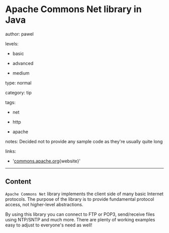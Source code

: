 # Apache Commons Net library in Java
author: pawel

levels:

  - basic

  - advanced

  - medium

type: normal

category: tip

tags:

  - net

  - http

  - apache

notes: Decided not to provide any sample code as they're usually quite long

links:

  - '[commons.apache.org](http://commons.apache.org/proper/commons-net/){website}'

---
## Content

`Apache Commons Net` library implements the client side of many basic Internet protocols. The purpose of the library is to provide fundamental protocol access, not higher-level abstractions.

By using this library you can connect to FTP or POP3, send/receive files using NTP/SNTP and much more. There are plenty of working examples easy to adjust to everyone's need as well!
